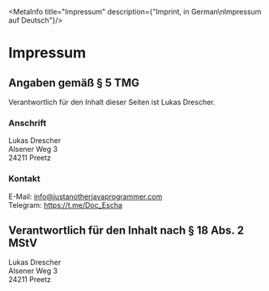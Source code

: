 <script lang="ts">
    import MetaInfo from "$lib/MetaInfo.svelte";
</script>

<MetaInfo title="Impressum" description={"Imprint, in German\nImpressum auf Deutsch"}/>

# Impressum

## Angaben gemäß § 5 TMG

Verantwortlich für den Inhalt dieser Seiten ist Lukas Drescher.

### Anschrift
Lukas Drescher  
Alsener Weg 3  
24211 Preetz

### Kontakt
E-Mail: info@justanotherjavaprogrammer.com  
Telegram: https://t.me/Doc_Escha

## Verantwortlich für den Inhalt nach § 18 Abs. 2 MStV
Lukas Drescher  
Alsener Weg 3  
24211 Preetz
